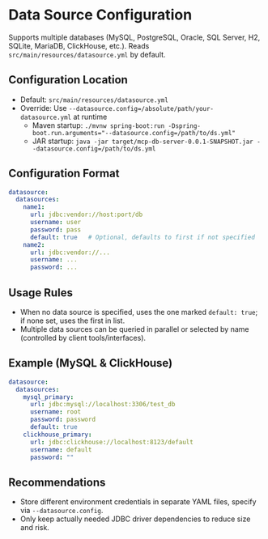 # Data Source Configuration

Supports multiple databases (MySQL, PostgreSQL, Oracle, SQL Server, H2, SQLite, MariaDB, ClickHouse, etc.). Reads `src/main/resources/datasource.yml` by default.

## Configuration Location
- Default: `src/main/resources/datasource.yml`
- Override: Use `--datasource.config=/absolute/path/your-datasource.yml` at runtime
  - Maven startup: `./mvnw spring-boot:run -Dspring-boot.run.arguments="--datasource.config=/path/to/ds.yml"`
  - JAR startup: `java -jar target/mcp-db-server-0.0.1-SNAPSHOT.jar --datasource.config=/path/to/ds.yml`

## Configuration Format
```yaml
datasource:
  datasources:
    name1:
      url: jdbc:vendor://host:port/db
      username: user
      password: pass
      default: true   # Optional, defaults to first if not specified
    name2:
      url: jdbc:vendor://...
      username: ...
      password: ...
```

## Usage Rules
- When no data source is specified, uses the one marked `default: true`; if none set, uses the first in list.
- Multiple data sources can be queried in parallel or selected by name (controlled by client tools/interfaces).

## Example (MySQL & ClickHouse)
```yaml
datasource:
  datasources:
    mysql_primary:
      url: jdbc:mysql://localhost:3306/test_db
      username: root
      password: password
      default: true
    clickhouse_primary:
      url: jdbc:clickhouse://localhost:8123/default
      username: default
      password: ""
```

## Recommendations
- Store different environment credentials in separate YAML files, specify via `--datasource.config`.
- Only keep actually needed JDBC driver dependencies to reduce size and risk.
